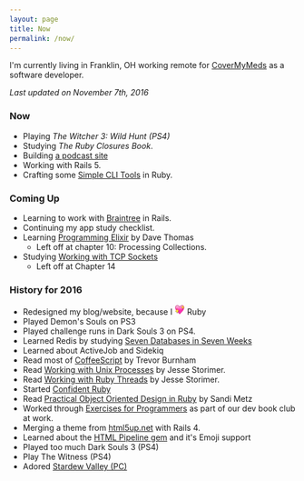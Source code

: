 ```yaml
---
layout: page
title: Now
permalink: /now/
---
```


I'm currently living in Franklin, OH working remote for [CoverMyMeds](http://covermymeds.com) as a software developer.

*Last updated on November 7th, 2016*

### Now

* Playing _The Witcher 3: Wild Hunt (PS4)_
* Studying _The Ruby Closures Book_.
* Building [a podcast site](https://github.com/trueheart78/lifetab-podcast)
* Working with Rails 5.
* Crafting some [Simple CLI Tools](https://github.com/trueheart78/simple-cli-tools) in Ruby.

### Coming Up

* Learning to work with [Braintree](https://www.braintreepayments.com/) in Rails.
* Continuing my app study checklist.
* Learning [Programming Elixir](https://pragprog.com/book/elixir12/programming-elixir-1-2) by Dave Thomas
  * Left off at chapter 10: Processing Collections.
* Studying [Working with TCP Sockets](http://www.jstorimer.com/products/working-with-tcp-sockets)
  - Left off at Chapter 14

### History for 2016

* Redesigned my blog/website, because I <img src="/assets/site-heart.webp" width="18px" height="18px" /> Ruby
* Played Demon's Souls on PS3
* Played challenge runs in Dark Souls 3 on PS4.
* Learned Redis by studying [Seven Databases in Seven Weeks](https://pragprog.com/book/rwdata/seven-databases-in-seven-weeks) 
* Learned about ActiveJob and Sidekiq
* Read most of [CoffeeScript](https://pragprog.com/book/tbcoffee2/coffeescript) by Trevor Burnham
* Read [Working with Unix Processes](http://www.jstorimer.com/products/working-with-unix-processes) by Jesse Storimer.
* Read [Working with Ruby Threads](http://www.jstorimer.com/products/working-with-ruby-threads) by Jesse Storimer.
* Started [Confident Ruby](http://www.confidentruby.com/)
* Read [Practical Object Oriented Design in Ruby](http://www.poodr.com/) by Sandi Metz
* Worked through [Exercises for Programmers](https://pragprog.com/book/bhwb/exercises-for-programmers) as part of our dev book club at work.
* Merging a theme from [html5up.net](http://html5up.net) with Rails 4.
* Learned about the [HTML Pipeline gem](https://rubygems.org/gems/html-pipeline) and it's Emoji support
* Played too much Dark Souls 3 (PS4)
* Play The Witness (PS4)
* Adored [Stardew Valley (PC)](http://www.stardewvalley.net)
